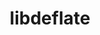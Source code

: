 ---
title: "libdeflate"
layout: cache
categories: [package, develop]
meta: {"versions": ["1.18"], "compilers": ["gcc@=7.3.1"], "oss": ["amzn2"], "platforms": ["linux"], "targets": ["aarch64", "x86_64_v3"], "stacks": ["aws-isc", "aws-isc-aarch64", "root"], "num_specs": 10, "num_specs_by_stack": {"root": 10, "aws-isc-aarch64": 5, "aws-isc": 5}}
spec_details: [{"hash": "yb6qat2k3n7andgyuh3s7ngo2bzkaook", "compiler": "gcc@=7.3.1", "versions": ["1.18"], "os": "amzn2", "platform": "linux", "target": "aarch64", "variants": ["build_system=cmake", "build_type=Release", "generator=make", "~ipo"], "stacks": ["root", "aws-isc-aarch64"], "size": "-", "tarball": "https://binaries.spack.io/develop/build_cache/linux-amzn2-aarch64/gcc-7.3.1/libdeflate-1.18/linux-amzn2-aarch64-gcc-7.3.1-libdeflate-1.18-yb6qat2k3n7andgyuh3s7ngo2bzkaook.spack"}, {"hash": "ihy3wvbtqomgq4pfx6atdky2hkcspdnu", "compiler": "gcc@=7.3.1", "versions": ["1.18"], "os": "amzn2", "platform": "linux", "target": "aarch64", "variants": ["build_system=cmake", "build_type=Release", "generator=make", "~ipo"], "stacks": ["root", "aws-isc-aarch64"], "size": "-", "tarball": "https://binaries.spack.io/develop/build_cache/linux-amzn2-aarch64/gcc-7.3.1/libdeflate-1.18/linux-amzn2-aarch64-gcc-7.3.1-libdeflate-1.18-ihy3wvbtqomgq4pfx6atdky2hkcspdnu.spack"}, {"hash": "abnpnurkmtajx756mnlxqsyoulff2aey", "compiler": "gcc@=7.3.1", "versions": ["1.18"], "os": "amzn2", "platform": "linux", "target": "aarch64", "variants": ["build_system=cmake", "build_type=Release", "generator=make", "~ipo"], "stacks": ["root", "aws-isc-aarch64"], "size": "-", "tarball": "https://binaries.spack.io/develop/build_cache/linux-amzn2-aarch64/gcc-7.3.1/libdeflate-1.18/linux-amzn2-aarch64-gcc-7.3.1-libdeflate-1.18-abnpnurkmtajx756mnlxqsyoulff2aey.spack"}, {"hash": "zsqlnl36g6jpykp6et7cxoj667wu6wmj", "compiler": "gcc@=7.3.1", "versions": ["1.18"], "os": "amzn2", "platform": "linux", "target": "aarch64", "variants": ["build_system=cmake", "build_type=Release", "generator=make", "~ipo"], "stacks": ["root", "aws-isc-aarch64"], "size": "-", "tarball": "https://binaries.spack.io/develop/build_cache/linux-amzn2-aarch64/gcc-7.3.1/libdeflate-1.18/linux-amzn2-aarch64-gcc-7.3.1-libdeflate-1.18-zsqlnl36g6jpykp6et7cxoj667wu6wmj.spack"}, {"hash": "igzl56kuqr6mfpghxqonob2lawmq4f32", "compiler": "gcc@=7.3.1", "versions": ["1.18"], "os": "amzn2", "platform": "linux", "target": "aarch64", "variants": ["build_system=cmake", "build_type=Release", "generator=make", "~ipo"], "stacks": ["root", "aws-isc-aarch64"], "size": "-", "tarball": "https://binaries.spack.io/develop/build_cache/linux-amzn2-aarch64/gcc-7.3.1/libdeflate-1.18/linux-amzn2-aarch64-gcc-7.3.1-libdeflate-1.18-igzl56kuqr6mfpghxqonob2lawmq4f32.spack"}, {"hash": "vlneh7i5jc6b6dn7c4f5my2soebqmzdd", "compiler": "gcc@=7.3.1", "versions": ["1.18"], "os": "amzn2", "platform": "linux", "target": "x86_64_v3", "variants": ["build_system=cmake", "build_type=Release", "generator=make", "~ipo"], "stacks": ["root", "aws-isc"], "size": "-", "tarball": "https://binaries.spack.io/develop/build_cache/linux-amzn2-x86_64_v3/gcc-7.3.1/libdeflate-1.18/linux-amzn2-x86_64_v3-gcc-7.3.1-libdeflate-1.18-vlneh7i5jc6b6dn7c4f5my2soebqmzdd.spack"}, {"hash": "536eru56ntfj5unjazuv4esrxbkl5zvp", "compiler": "gcc@=7.3.1", "versions": ["1.18"], "os": "amzn2", "platform": "linux", "target": "x86_64_v3", "variants": ["build_system=cmake", "build_type=Release", "generator=make", "~ipo"], "stacks": ["root", "aws-isc"], "size": "-", "tarball": "https://binaries.spack.io/develop/build_cache/linux-amzn2-x86_64_v3/gcc-7.3.1/libdeflate-1.18/linux-amzn2-x86_64_v3-gcc-7.3.1-libdeflate-1.18-536eru56ntfj5unjazuv4esrxbkl5zvp.spack"}, {"hash": "qi2hk5r67zwepoxlyz4dkoaqbrze3icx", "compiler": "gcc@=7.3.1", "versions": ["1.18"], "os": "amzn2", "platform": "linux", "target": "x86_64_v3", "variants": ["build_system=cmake", "build_type=Release", "generator=make", "~ipo"], "stacks": ["root", "aws-isc"], "size": "-", "tarball": "https://binaries.spack.io/develop/build_cache/linux-amzn2-x86_64_v3/gcc-7.3.1/libdeflate-1.18/linux-amzn2-x86_64_v3-gcc-7.3.1-libdeflate-1.18-qi2hk5r67zwepoxlyz4dkoaqbrze3icx.spack"}, {"hash": "uhbh5tjyuqos2qlvr6ilqp5dkaaspusk", "compiler": "gcc@=7.3.1", "versions": ["1.18"], "os": "amzn2", "platform": "linux", "target": "x86_64_v3", "variants": ["build_system=cmake", "build_type=Release", "generator=make", "~ipo"], "stacks": ["root", "aws-isc"], "size": "-", "tarball": "https://binaries.spack.io/develop/build_cache/linux-amzn2-x86_64_v3/gcc-7.3.1/libdeflate-1.18/linux-amzn2-x86_64_v3-gcc-7.3.1-libdeflate-1.18-uhbh5tjyuqos2qlvr6ilqp5dkaaspusk.spack"}, {"hash": "5kcohvmmb5s5du4uecioykcmvd3idho3", "compiler": "gcc@=7.3.1", "versions": ["1.18"], "os": "amzn2", "platform": "linux", "target": "x86_64_v3", "variants": ["build_system=cmake", "build_type=Release", "generator=make", "~ipo"], "stacks": ["root", "aws-isc"], "size": "-", "tarball": "https://binaries.spack.io/develop/build_cache/linux-amzn2-x86_64_v3/gcc-7.3.1/libdeflate-1.18/linux-amzn2-x86_64_v3-gcc-7.3.1-libdeflate-1.18-5kcohvmmb5s5du4uecioykcmvd3idho3.spack"}]
---